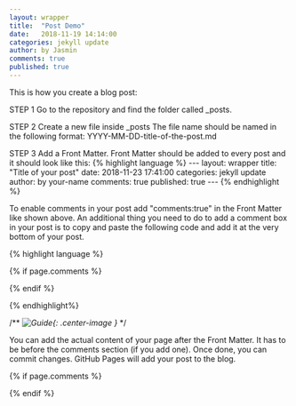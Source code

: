 ```yaml
---
layout: wrapper
title:  "Post Demo"
date:   2018-11-19 14:14:00 
categories: jekyll update
author: by Jasmin
comments: true
published: true
---
```


This is how you create a blog post:

STEP 1
Go to the repository and find the folder called _posts.

STEP 2
Create a new file inside _posts
The file name should be named in the following format: YYYY-MM-DD-title-of-the-post.md
      
STEP 3
Add a Front Matter. Front Matter should be added to every post and it should look like this: 
       {% highlight language %}
       ---
        layout: wrapper
        title: "Title of your post"
        date: 2018-11-23 17:41:00
        categories: jekyll update
        author: by your-name
        comments: true
        published: true
        ---
        {% endhighlight %}
  
To enable comments in your post add "comments:true" in the Front Matter like shown above.
An additional thing you need to do to add a comment box in your post is to copy and paste the following code and add it at the very bottom of your post.
 
  {% highlight language %}
  

{% if page.comments %} 
<div id="disqus_thread"></div>
<script>
(function() { 
var d = document, s = d.createElement('script');
s.src = 'https://lothori16.disqus.com/embed.js';
s.setAttribute('data-timestamp', +new Date());
(d.head || d.body).appendChild(s);
})();
</script>
{% endif %}
  
  {% endhighlight%}

/**
*![Guide](/lothori/img/guide.png){: .center-image }*
*/


You can add the actual content of your page after the Front Matter. It has to be before the comments section (if you add one).
Once done, you can commit changes.
GitHub Pages will add your post to the blog.


{% if page.comments %} 
<div id="disqus_thread"></div>
<script>
(function() { 
var d = document, s = d.createElement('script');
s.src = 'https://lothori16.disqus.com/embed.js';
s.setAttribute('data-timestamp', +new Date());
(d.head || d.body).appendChild(s);
})();
</script>
{% endif %}
